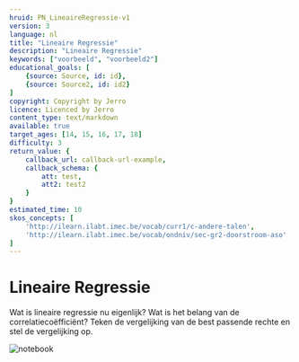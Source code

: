 ```yaml
---
hruid: PN_LineaireRegressie-v1
version: 3
language: nl
title: "Lineaire Regressie"
description: "Lineaire Regressie"
keywords: ["voorbeeld", "voorbeeld2"]
educational_goals: [
    {source: Source, id: id}, 
    {source: Source2, id: id2}
]
copyright: Copyright by Jerro
licence: Licenced by Jerro
content_type: text/markdown
available: true
target_ages: [14, 15, 16, 17, 18]
difficulty: 3
return_value: {
    callback_url: callback-url-example,
    callback_schema: {
        att: test,
        att2: test2
    }
}
estimated_time: 10
skos_concepts: [
    'http://ilearn.ilabt.imec.be/vocab/curr1/c-andere-talen', 
    'http://ilearn.ilabt.imec.be/vocab/ondniv/sec-gr2-doorstroom-aso'
]
---
```

# Lineaire Regressie
Wat is lineaire regressie nu eigenlijk? Wat is het belang van de correlatiecoëfficiënt? Teken de vergelijking van de best passende rechte en stel de vergelijking op.

![notebook](@learning-object/PN_LineaireRegressieM-v1/nl/1)
